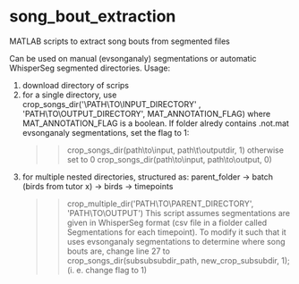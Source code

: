 # song_bout_extraction
MATLAB scripts to extract song bouts from segmented files 

Can be used on manual (evsonganaly) segmentations or automatic WhisperSeg segmented directories. 
Usage: 
1. download directory of scrips
2. for a single directory, use crop_songs_dir('\PATH\TO\INPUT_DIRECTORY' , 'PATH\TO\OUTPUT_DIRECTORY', MAT_ANNOTATION_FLAG)
   where MAT_ANNOTATION_FLAG is a boolean. If folder alredy contains .not.mat evsonganaly segmentations, set the flag to 1:
   >>crop_songs_dir(path\to\input, path\t\outputdir, 1)
   otherwise set to 0
   >>crop_songs_dir(path\to\input, path\to\output, 0)
3. for multiple nested directories, structured as: parent_folder -> batch (birds from tutor x) -> birds ->  timepoints
   >>crop_multiple_dir('PATH\TO\PARENT_DIRECTORY', 'PATH\TO\OUTPUT')
   This script assumes segmentations are given in WhisperSeg format (csv file in a fiolder called Segmentations for each timepoint).
   To modify it such that it uses evsonganaly segmentations to determine where song bouts are, change line 27 to
   >>crop_songs_dir(subsubsubdir_path, new_crop_subsubdir, 1); (i. e. change flag to 1)
 
